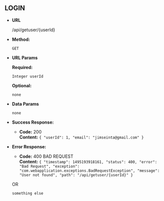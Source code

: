 **LOGIN**
----

* **URL**

  /api/getuser/{userId}

* **Method:**
  
  `GET`
  
*  **URL Params**

   **Required:**
 
   `Integer userId`

   **Optional:**
 
   `none`

* **Data Params**

  `none`

* **Success Response:**

  * **Code:** 200 <br />
    **Content:** `{
                    "userId": 1,
                    "email": "jimseinta@gmail.com"
                  }`
 
* **Error Response:**

  * **Code:** 400 BAD REQUEST <br />
    **Content:** `{
                    "timestamp": 1495193918161,
                    "status": 400,
                    "error": "Bad Request",
                    "exception": "com.webapplication.exceptions.BadRequestException",
                    "message": "User not found",
                    "path": "/api/getuser/{userId}"
                  }`

  OR

  `something else`
